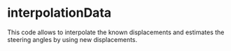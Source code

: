 # interpolationData
This code allows to interpolate the known displacements and estimates the steering angles by using new displacements.
